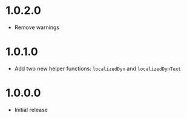 # 1.0.2.0

* Remove warnings

# 1.0.1.0

* Add two new helper functions: ``localizedDyn`` and ``localizedDynText``

# 1.0.0.0

* Initial release
